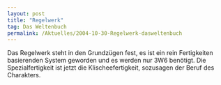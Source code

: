 ```yaml
---
layout: post
title: "Regelwerk"
tag: Das Weltenbuch
permalink: /Aktuelles/2004-10-30-Regelwerk-dasweltenbuch
---
```


Das Regelwerk steht in den Grundzügen fest, es ist ein rein Fertigkeiten basierenden System geworden und es werden nur 3W6 benötigt. Die Spezialfertigkeit ist jetzt die Klischeefertigkeit, sozusagen der Beruf des Charakters.


